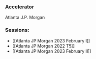 
### Accelerator
Atlanta J.P. Morgan
 
### Sessions: 
- [[Atlanta JP Morgan 2023 February I]]
- [[Atlanta JP Morgan 2022 T5]]
- [[Atlanta JP Morgan 2023 February II]]


